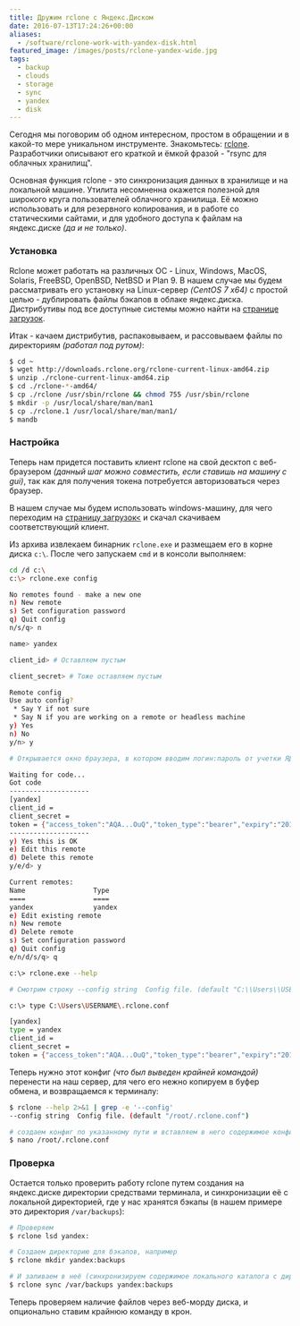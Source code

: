 ```yaml
---
title: Дружим rclone с Яндекс.Диском
date: 2016-07-13T17:24:26+00:00
aliases:
  - /software/rclone-work-with-yandex-disk.html
featured_image: /images/posts/rclone-yandex-wide.jpg
tags:
  - backup
  - clouds
  - storage
  - sync
  - yandex
  - disk
---
```


Сегодня мы поговорим об одном интересном, простом в обращении и в какой-то мере уникальном инструменте. Знакомьтесь: [rclone](http://rclone.org/). Разработчики описывают его краткой и ёмкой фразой - "rsync для облачных хранилищ".

<!--more-->

Основная функция rclone - это синхронизация данных в хранилище и на локальной машине. Утилита несомненна окажется полезной для широкого круга пользователей облачного хранилища. Её можно использовать и для резервного копирования, и в работе со статическими сайтами, и для удобного доступа к файлам на яндекс.диске _(да и не только)_.

### Установка

Rclone может работать на различных ОС - Linux, Windows, MacOS, Solaris, FreeBSD, OpenBSD, NetBSD и Plan 9. В нашем случае мы будем рассматривать его установку на Linux-сервер _(CentOS 7 x64)_ с простой целью - дублировать файлы бэкапов в облаке яндекс.диска. Дистрибутивы под все доступные системы можно найти на [странице загрузок](http://rclone.org/downloads/).

Итак - качаем дистрибутив, распаковываем, и рассовываем файлы по директориям _(работал под рутом)_:

```bash
$ cd ~
$ wget http://downloads.rclone.org/rclone-current-linux-amd64.zip
$ unzip ./rclone-current-linux-amd64.zip
$ cd ./rclone-*-amd64/
$ cp ./rclone /usr/sbin/rclone && chmod 755 /usr/sbin/rclone
$ mkdir -p /usr/local/share/man/man1
$ cp ./rclone.1 /usr/local/share/man/man1/
$ mandb
```

### Настройка

Теперь нам придется поставить клиент rclone на свой десктоп с веб-браузером _(данный шаг можно совместить, если ставишь на машину с gui)_, так как для получения токена потребуется авторизоваться через браузер.

В нашем случае мы будем использовать windows-машину, для чего переходим на [страницу загрузок<](http://rclone.org/downloads/) и скачал скачиваем соответствующий клиент.

Из архива извлекаем бинарник `rclone.exe` и размещаем его в корне диска `c:\`. После чего запускаем `cmd` и в консоли выполняем:

```bash
cd /d c:\
c:\> rclone.exe config

No remotes found - make a new one
n) New remote
s) Set configuration password
q) Quit config
n/s/q> n

name> yandex

client_id> # Оставляем пустым

client_secret> # Тоже оставляем пустым

Remote config
Use auto config?
 * Say Y if not sure
 * Say N if you are working on a remote or headless machine
y) Yes
n) No
y/n> y

# Открывается окно браузера, в котором вводим логин:пароль от учетки ЯД

Waiting for code...
Got code
--------------------
[yandex]
client_id =
client_secret =
token = {"access_token":"AQA...OuQ","token_type":"bearer","expiry":"2017-0..02+00:00"}
--------------------
y) Yes this is OK
e) Edit this remote
d) Delete this remote
y/e/d> y

Current remotes:
Name                 Type
====                 ====
yandex               yandex
e) Edit existing remote
n) New remote
d) Delete remote
s) Set configuration password
q) Quit config
e/n/d/s/q> q

c:\> rclone.exe --help

# Смотрим строку --config string  Config file. (default "C:\\Users\\USERNAME/.rclone.conf")

c:\> type C:\Users\USERNAME\.rclone.conf

[yandex]
type = yandex
client_id =
client_secret =
token = {"access_token":"AQA...OuQ","token_type":"bearer","expiry":"2017-0..02+00:00"}
```

Теперь нужно этот конфиг _(что был выведен крайней командой)_ перенести на наш сервер, для чего его нежно копируем в буфер обмена, и возвращаемся к терминалу:

```bash
$ rclone --help 2>&1 | grep -e '--config'
--config string  Config file. (default "/root/.rclone.conf")

# создаем конфиг по указанному пути и вставляем в него содержимое конфига с десктопа:
$ nano /root/.rclone.conf
```

### Проверка

Остается только проверить работу rclone путем создания на яндекс.диске директории средствами терминала, и синхронизации её с локальной директорией, где у нас хранятся бэкапы (в нашем примере это директория `/var/backups`):

```bash
# Проверяем
$ rclone lsd yandex:

# Создаем директорию для бэкапов, например
$ rclone mkdir yandex:backups

# И заливаем в неё (синхронизируем содержимое локального каталога с директорией в облаке):
$ rclone sync /var/backups yandex:backups
```

Теперь проверяем наличие файлов через веб-морду диска, и опционально ставим крайнюю команду в крон.
